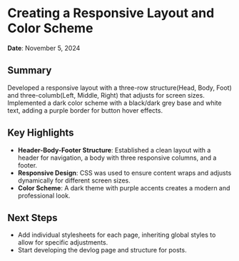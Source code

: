 # Creating a Responsive Layout and Color Scheme
**Date**: November 5, 2024

## Summary
Developed a responsive layout with a three-row structure(Head, Body, Foot) and three-columb(Left, Middle, Right) that adjusts for screen sizes. Implemented a dark color scheme with a black/dark grey base and white text, adding a purple border for button hover effects.

## Key Highlights
- **Header-Body-Footer Structure**: Established a clean layout with a header for navigation, a body with three responsive columns, and a footer.
- **Responsive Design**: CSS was used to ensure content wraps and adjusts dynamically for different screen sizes.
- **Color Scheme**: A dark theme with purple accents creates a modern and professional look.

## Next Steps
- Add individual stylesheets for each page, inheriting global styles to allow for specific adjustments.
- Start developing the devlog page and structure for posts.
